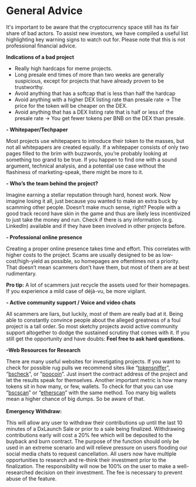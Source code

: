 # General Advice

It's important to be aware that the cryptocurrency space still has its fair share of bad actors. To assist new investors, we have compiled a useful list highlighting key warning signs to watch out for. Please note that this is not professional financial advice.

**Indications of a bad project**

* Really high hardcaps for meme projects.
* Long presale end times of more than two weeks are generally suspicious, except for projects that have already proven to be trustworthy.
* Avoid anything that has a softcap that is less than half the hardcap
* Avoid anything with a higher DEX listing rate than presale rate -> The price for the token will be cheaper on the DEX.
* Avoid anything that has a DEX listing rate that is half or less of the presale rate -> You get fewer tokens per BNB on the DEX than presale.

**- Whitepaper/Techpaper**

Most projects use whitepapers to introduce their token to the masses, but not all whitepapers are created equally. If a whitepaper consists of only two pages filled to the brim with buzzwords, you’re probably looking at something too grand to be true. If you happen to find one with a sound argument, technical analysis, and a potential use case without the flashiness of marketing-speak, there might be more to it.

**- Who’s the team behind the project?**

Imagine earning a stellar reputation through hard, honest work. Now imagine losing it all, just because you wanted to make an extra buck by scamming other people. Doesn’t make much sense, right? People with a good track record have skin in the game and thus are likely less incentivized to just take the money and run. Check if there is any information (e.g. LinkedIn) available and if they have been involved in other projects before.

**- Professional online presence**

Creating a proper online presence takes time and effort. This correlates with higher costs to the project. Scams are usually designed to be as low-cost/high-yield as possible, so homepages are oftentimes not a priority. That doesn’t mean scammers don’t have them, but most of them are at best rudimentary.

**Pro tip:** A lot of scammers just recycle the assets used for their homepages. If you experience a mild case of déjà-vu, be more vigilant.

**- Active community support / Voice and video chats**

All scammers are liars, but luckily, most of them are really bad at it. Being able to constantly convince people about the alleged greatness of a foul project is a tall order. So most sketchy projects avoid active community support altogether to dodge the sustained scrutiny that comes with it. If you still get the opportunity and have doubts: **Feel free to ask hard questions.**

**-Web Resources for Research**

There are many useful websites for investigating projects. If you want to check for possible rug pulls we recommend sites like “[tokensniffer](https://tokensniffer.com/)”, “[bscheck](https://www.bscheck.eu/)”, or “[poocoin](https://poocoin.app/)”. Just insert the contract address of the project and let the results speak for themselves. Another important metric is how many tokens sit in how many, or few, wallets. To check for that you can use “[bscscan](https://bscscan.com/)” or “[etherscan](https://etherscan.io/)” with the same method. Too many big wallets mean a higher chance of big dumps. So be aware of that.\
\
**Emergency Withdraw:**

This will allow any user to withdraw their contributions up until the last 10 minutes of a DxLaunch Sale or prior to a sale being finalized. Withdrawing contributions early will cost a 20% fee which will be deposited to the buyback and burn contract. The purpose of the function should only be used in an extreme scenario and will relieve pressure on users flooding our social media chats to request cancellation. All users now have multiple opportunities to research and re-think their investment prior to the finalization. The responsibility will now be 100% on the user to make a well-researched decision on their investment. The fee is necessary to prevent abuse of the feature.
